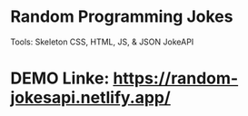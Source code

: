 # Random Programming Jokes

Tools: Skeleton CSS, HTML, JS, & JSON JokeAPI

# DEMO Linke: https://random-jokesapi.netlify.app/
